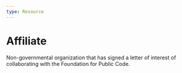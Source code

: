 ```yaml
---
type: Resource
---
```


# Affiliate

Non-governmental organization that has signed a letter of interest of collaborating with the Foundation for Public Code. 
